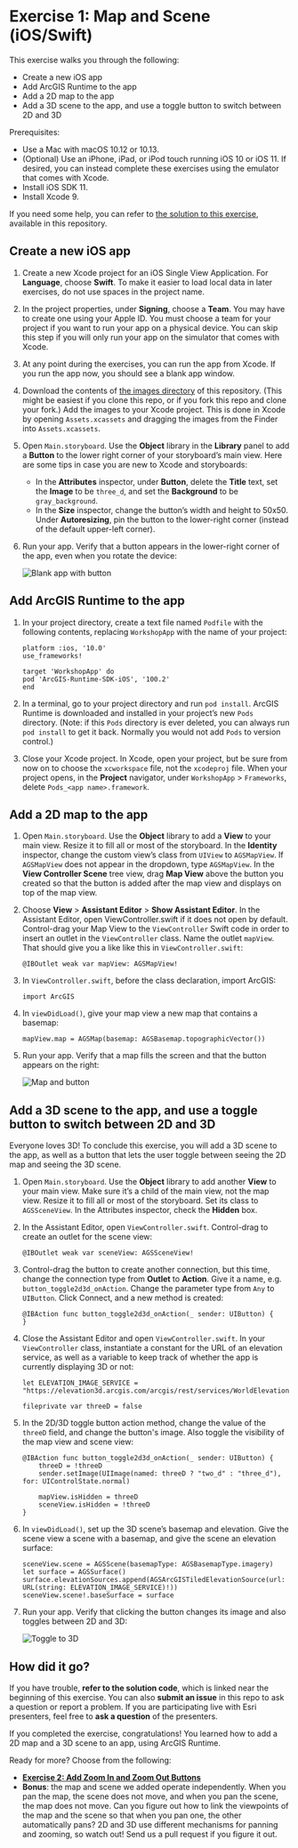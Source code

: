 # Exercise 1: Map and Scene (iOS/Swift)

This exercise walks you through the following:
- Create a new iOS app
- Add ArcGIS Runtime to the app
- Add a 2D map to the app
- Add a 3D scene to the app, and use a toggle button to switch between 2D and 3D

Prerequisites:
- Use a Mac with macOS 10.12 or 10.13.
- (Optional) Use an iPhone, iPad, or iPod touch running iOS 10 or iOS 11. If desired, you can instead complete these exercises using the emulator that comes with Xcode.
- Install iOS SDK 11.
- Install Xcode 9.

If you need some help, you can refer to [the solution to this exercise](../../../solutions/iOS/Swift/Ex1_MapAndScene), available in this repository.

## Create a new iOS app

1. Create a new Xcode project for an iOS Single View Application. For **Language**, choose **Swift**. To make it easier to load local data in later exercises, do not use spaces in the project name.

1. In the project properties, under **Signing**, choose a **Team**. You may have to create one using your Apple ID. You must choose a team for your project if you want to run your app on a physical device. You can skip this step if you will only run your app on the simulator that comes with Xcode. 

1. At any point during the exercises, you can run the app from Xcode. If you run the app now, you should see a blank app window.

1. Download the contents of [the images directory](../../../images) of this repository. (This might be easiest if you clone this repo, or if you fork this repo and clone your fork.) Add the images to your Xcode project. This is done in Xcode by opening `Assets.xcassets` and dragging the images from the Finder into `Assets.xcassets`.

1. Open `Main.storyboard`. Use the **Object** library in the **Library** panel to add a **Button** to the lower right corner of your storyboard’s main view. Here are some tips in case you are new to Xcode and storyboards:
    - In the **Attributes** inspector, under **Button**, delete the **Title** text, set the **Image** to be `three_d`, and set the **Background** to be `gray_background`.
    - In the **Size** inspector, change the button’s width and height to 50x50. Under **Autoresizing**, pin the button to the lower-right corner (instead of the default upper-left corner).

1. Run your app. Verify that a button appears in the lower-right corner of the app, even when you rotate the device:

    ![Blank app with button](01-blank-app-with-button.png)
    
## Add ArcGIS Runtime to the app

1. In your project directory, create a text file named `Podfile` with the following contents, replacing `WorkshopApp` with the name of your project:

    ```
    platform :ios, '10.0'
    use_frameworks!

    target 'WorkshopApp' do
    pod 'ArcGIS-Runtime-SDK-iOS', '100.2'
    end
    ```

1. In a terminal, go to your project directory and run `pod install`. ArcGIS Runtime is downloaded and installed in your project’s new `Pods` directory. (Note: if this `Pods` directory is ever deleted, you can always run `pod install` to get it back. Normally you would not add `Pods` to version control.)

1. Close your Xcode project. In Xcode, open your project, but be sure from now on to choose the `xcworkspace` file, not the `xcodeproj` file. When your project opens, in the **Project** navigator, under `WorkshopApp` > `Frameworks`, delete `Pods_<app name>.framework`.

## Add a 2D map to the app

1. Open `Main.storyboard`. Use the **Object** library to add a **View** to your main view. Resize it to fill all or most of the storyboard. In the **Identity** inspector, change the custom view’s class from `UIView` to `AGSMapView`. If `AGSMapView` does not appear in the dropdown, type `AGSMapView`. In the **View Controller Scene** tree view, drag **Map View** above the button you created so that the button is added after the map view and displays on top of the map view.

1. Choose **View** > **Assistant Editor** > **Show Assistant Editor**. In the Assistant Editor, open ViewController.swift if it does not open by default. Control-drag your Map View to the `ViewController` Swift code in order to insert an outlet in the `ViewController` class. Name the outlet `mapView`. That should give you a like like this in `ViewController.swift`:

    ```
    @IBOutlet weak var mapView: AGSMapView!
    ```

1. In `ViewController.swift`, before the class declaration, import ArcGIS:

    ```
    import ArcGIS
    ```

1. In `viewDidLoad()`, give your map view a new map that contains a basemap:

    ```
    mapView.map = AGSMap(basemap: AGSBasemap.topographicVector())
    ```

1. Run your app. Verify that a map fills the screen and that the button appears on the right:

    ![Map and button](02-map-and-button.png)
    
## Add a 3D scene to the app, and use a toggle button to switch between 2D and 3D

Everyone loves 3D! To conclude this exercise, you will add a 3D scene to the app, as well as a button that lets the user toggle between seeing the 2D map and seeing the 3D scene.

1. Open `Main.storyboard`. Use the **Object** library to add another **View** to your main view. Make sure it’s a child of the main view, not the map view. Resize it to fill all or most of the storyboard. Set its class to `AGSSceneView`. In the Attributes inspector, check the **Hidden** box.

1. In the Assistant Editor, open `ViewController.swift`. Control-drag to create an outlet for the scene view:

    ```
    @IBOutlet weak var sceneView: AGSSceneView!
    ```

1. Control-drag the button to create another connection, but this time, change the connection type from **Outlet** to **Action**. Give it a name, e.g. `button_toggle2d3d_onAction`. Change the parameter type from `Any` to `UIButton`. Click Connect, and a new method is created:

    ```
    @IBAction func button_toggle2d3d_onAction(_ sender: UIButton) {
    }
    ```

1. Close the Assistant Editor and open `ViewController.swift`. In your `ViewController` class, instantiate a constant for the URL of an elevation service, as well as a variable to keep track of whether the app is currently displaying 3D or not:

    ```
    let ELEVATION_IMAGE_SERVICE = "https://elevation3d.arcgis.com/arcgis/rest/services/WorldElevation3D/Terrain3D/ImageServer"

    fileprivate var threeD = false
    ```

1. In the 2D/3D toggle button action method, change the value of the `threeD` field, and change the button's image. Also toggle the visibility of the map view and scene view:

    ```
    @IBAction func button_toggle2d3d_onAction(_ sender: UIButton) {
        threeD = !threeD
        sender.setImage(UIImage(named: threeD ? "two_d" : "three_d"), for: UIControlState.normal)

        mapView.isHidden = threeD
        sceneView.isHidden = !threeD
    }
    ```

1. In `viewDidLoad()`, set up the 3D scene’s basemap and elevation. Give the scene view a scene with a basemap, and give the scene an elevation surface:

    ```
    sceneView.scene = AGSScene(basemapType: AGSBasemapType.imagery)
    let surface = AGSSurface()
    surface.elevationSources.append(AGSArcGISTiledElevationSource(url: URL(string: ELEVATION_IMAGE_SERVICE)!))
    sceneView.scene!.baseSurface = surface
    ```
    
1. Run your app. Verify that clicking the button changes its image and also toggles between 2D and 3D:
    
    ![Toggle to 3D](03-toggle-to-3d.jpg)
    
## How did it go?

If you have trouble, **refer to the solution code**, which is linked near the beginning of this exercise. You can also **submit an issue** in this repo to ask a question or report a problem. If you are participating live with Esri presenters, feel free to **ask a question** of the presenters.

If you completed the exercise, congratulations! You learned how to add a 2D map and a 3D scene to an app, using ArcGIS Runtime.

Ready for more? Choose from the following:

- [**Exercise 2: Add Zoom In and Zoom Out Buttons**](Exercise%202%20Zoom%20Buttons.md)
- **Bonus**: the map and scene we added operate independently. When you pan the map, the scene does not move, and when you pan the scene, the map does not move. Can you figure out how to link the viewpoints of the map and the scene so that when you pan one, the other automatically pans? 2D and 3D use different mechanisms for panning and zooming, so watch out! Send us a pull request if you figure it out.
